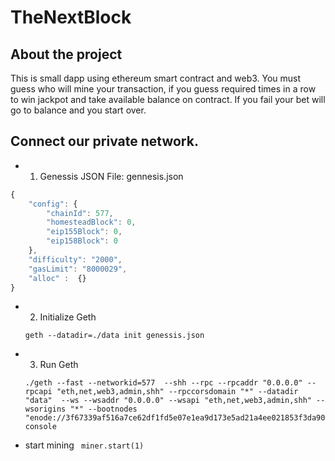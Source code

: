 # TheNextBlock
## About the project
This is small dapp using ethereum smart contract and web3.
You must guess who will mine your transaction, if you guess required times in a row 
to win jackpot and take available balance on contract. If you fail your bet will go to balance and you start over.

## Connect our private network.

* 1. Genessis JSON File: gennesis.json

``` javascript
{
    "config": {
        "chainId": 577,
        "homesteadBlock": 0,
        "eip155Block": 0,
        "eip158Block": 0
    },
    "difficulty": "2000",
    "gasLimit": "8000029",
	"alloc" :  {}
}
```

* 2. Initialize Geth 

    ``` geth --datadir=./data init genessis.json ```



* 3. Run Geth 

    ~~~
    ./geth --fast --networkid=577  --shh --rpc --rpcaddr "0.0.0.0" --rpcapi "eth,net,web3,admin,shh" --rpccorsdomain "*" --datadir "data"  --ws --wsaddr "0.0.0.0" --wsapi "eth,net,web3,admin,shh" --wsorigins "*" --bootnodes "enode://3f67339af516a7ce62df1fd5e07e1ea9d173e5ad21a4ee021853f3da900e938707284b119d46df31608e5eaae3493591bf729cd210a2351188393819bb879dd7@13.95.67.47:30303" console
    ~~~

* start mining 
``` miner.start(1)```
